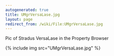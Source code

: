 ```yaml
---
autogenerated: true
title: UMgrVersaLase.jpg
layout: page
redirect_from: /wiki/File:UMgrVersaLase.jpg
---
```


Pic of Stradus VersaLase in the Property Browser

{% include img src="UMgrVersaLase.jpg" %}

